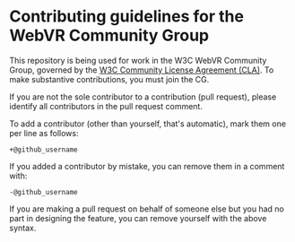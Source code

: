 # Contributing guidelines for the WebVR Community Group

This repository is being used for work in the W3C WebVR Community Group, governed by the [W3C Community License Agreement (CLA)](http://www.w3.org/community/about/agreements/cla/). To make substantive contributions, you must join the CG.

If you are not the sole contributor to a contribution (pull request), please identify all contributors in the pull request comment.

To add a contributor (other than yourself, that's automatic), mark them one per line as follows:

```
+@github_username
```

If you added a contributor by mistake, you can remove them in a comment with:

```
-@github_username
```

If you are making a pull request on behalf of someone else but you had no part in designing the feature, you can remove yourself with the above syntax.
